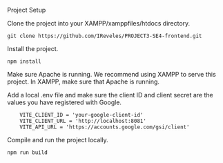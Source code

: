 Project Setup

Clone the project into your XAMPP/xamppfiles/htdocs directory.

    git clone https://github.com/IReveles/PROJECT3-SE4-frontend.git

Install the project.
   
    npm install

 Make sure Apache is running.
    We recommend using XAMPP to serve this project.
    In XAMPP, make sure that Apache is running.

  Add a local .env file and make sure the client ID and client secret are the values you have registered with Google.

        VITE_CLIENT_ID = 'your-google-client-id'
        VITE_CLIENT_URL = 'http://localhost:8081'
        VITE_API_URL = 'https://accounts.google.com/gsi/client'

Compile and run the project locally.

    npm run build
